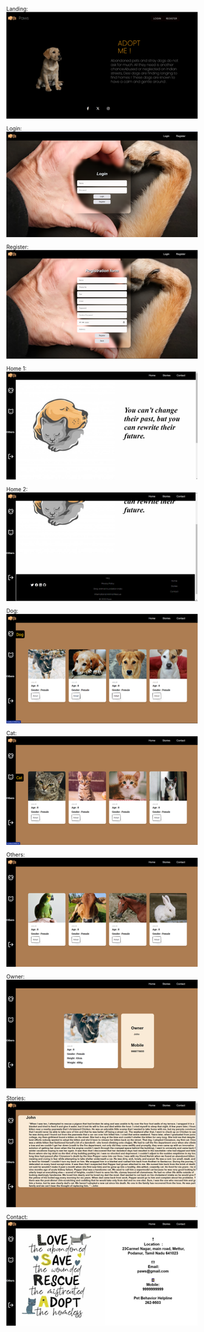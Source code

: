 Landing:
<img src='https://github.com/Vikram05vikky/React_IRC/blob/main/CC1/paw/Screenshot/Landing.png'></img>

Login:
<img src='https://github.com/Vikram05vikky/React_IRC/blob/main/CC1/paw/Screenshot/Login.png'></img>

Register:
<img src='https://github.com/Vikram05vikky/React_IRC/blob/main/CC1/paw/Screenshot/Register.png'></img>

Home 1:
<img src='https://github.com/Vikram05vikky/React_IRC/blob/main/CC1/paw/Screenshot/Home%201.png'></img>

Home 2:
<img src='https://github.com/Vikram05vikky/React_IRC/blob/main/CC1/paw/Screenshot/Home%202.png'></img>

Dog:
<img src='https://github.com/Vikram05vikky/React_IRC/blob/main/CC1/paw/Screenshot/Dog.png'></img>

Cat:
<img src='https://github.com/Vikram05vikky/React_IRC/blob/main/CC1/paw/Screenshot/Cat.png'></img>

Others:
<img src='https://github.com/Vikram05vikky/React_IRC/blob/main/CC1/paw/Screenshot/Others.png'></img>

Owner:
<img src='https://github.com/Vikram05vikky/React_IRC/blob/main/CC1/paw/Screenshot/Owner.png'></img>

Stories:
<img src='https://github.com/Vikram05vikky/React_IRC/blob/main/CC1/paw/Screenshot/Stories.png'></img>

Contact:
<img src='https://github.com/Vikram05vikky/React_IRC/blob/main/CC1/paw/Screenshot/Contact.png'></img>
